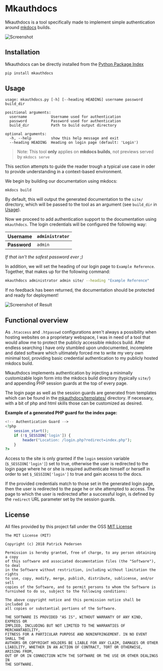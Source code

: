 # Mkauthdocs
Mkauthdocs is a tool specifically made to implement simple authentication around [mkdocs](www.mkdocs.org) builds.

![Screenshot](img/Screenshot.png)

## Installation

Mkauthdocs can be directly installed from the [Python Package Index](https://pypi.python.org/pypi/pip)
```sh
pip install mkauthdocs
```

## Usage
```
usage: mkauthdocs.py [-h] [--heading HEADING] username password build_dir

positional arguments:
  username           Username used for authentication
  password           Password used for authentication
  build_dir          Path to build output directory

optional arguments:
  -h, --help         show this help message and exit
  --heading HEADING  Heading on login page (default: 'Login')
```

> Note: This tool **only** applies on **mkdocs builds**, not previews served by `mkdocs serve`

This section attempts to guide the reader trough a typical use case in oder to provide understanding in a context-based environment.

We begin by building our documentation using mkdocs:
```
mkdocs build
```

By default, this will output the generated documentation to the `site/` directory, which will be passed to the tool as an argument (see `build_dir` in [Usage](#Usage)).

Now we proceed to add authentication support to the documentation using `mkauthdocs`. The login credentials will be configured the following way:

|Username|`administrator`|
|--------|--------|
|**Password**|`admin`|

*If that isn't the safest password ever ;)*

In addition, we will set the heading of our login page to `Example Reference`. Together, that makes up for the following command:

```bash
mkauthdocs administrator admin site/ --heading "Example Reference"
```

If no feedback has been returned, the documentation should be protected and ready for deployment!

![Screenshot of Result](img/Screenshot2.png)

## Functional overview

As `.htaccess` and `.htpasswd` configurations aren't always a possibility when hosting websites on a proprietary webspace, I was in need of a tool that would allow me to protect the publicly accessible mkdocs build. After endless searching I have only stumbled upon undocumented, incomplete and dated software which ultimately forced me to write my very own minimal tool, providing basic credential authentication to my publicly hosted mkdocs build.

Mkauthdocs implements authentication by injecting a minimally customizable login form into the mkdocs build directory (typically `site/`) and appending PHP session guards at the top of every page.

The login page as well as the session guards are generated from templates which can be found in the [mkauthdocs/templates/](mkauthdocs/templates) directory. If necessary, with a bit of php and html skills those can be customized as desired.

**Example of a generated PHP guard for the index page:**
```php
<!-- Authentication Guard -->
<?php
	session_start();
	if (!$_SESSION['login']) {
		header("Location: /login.php?redirect=index.php");
	}
?>
```

Access to the site is only granted if the `login` session variable (`$_SESSION['login']`) set to true, otherwise the user is redirected to the login page where he or she is required authenticate himself or herself in order to set `$_SESSION['login']` to true and gain access to the docs.

If the provided credentials match to those set in the generated login page, then the user is redirected to the page he or she attempted to access. The page to which the user is redirected after a successful login, is defined by the `redirect` URL parameter set by the session guards.

## License
All files provided by this project fall under the OSS [MIT License](https://en.wikipedia.org/wiki/MIT_License)
```
The MIT License (MIT)

Copyright (c) 2018 Patrick Pedersen

Permission is hereby granted, free of charge, to any person obtaining a copy
of this software and associated documentation files (the "Software"), to deal
in the Software without restriction, including without limitation the rights
to use, copy, modify, merge, publish, distribute, sublicense, and/or sell
copies of the Software, and to permit persons to whom the Software is
furnished to do so, subject to the following conditions:

The above copyright notice and this permission notice shall be included in
all copies or substantial portions of the Software.

THE SOFTWARE IS PROVIDED "AS IS", WITHOUT WARRANTY OF ANY KIND, EXPRESS OR
IMPLIED, INCLUDING BUT NOT LIMITED TO THE WARRANTIES OF MERCHANTABILITY,
FITNESS FOR A PARTICULAR PURPOSE AND NONINFRINGEMENT. IN NO EVENT SHALL THE
AUTHORS OR COPYRIGHT HOLDERS BE LIABLE FOR ANY CLAIM, DAMAGES OR OTHER
LIABILITY, WHETHER IN AN ACTION OF CONTRACT, TORT OR OTHERWISE, ARISING FROM,
OUT OF OR IN CONNECTION WITH THE SOFTWARE OR THE USE OR OTHER DEALINGS IN
THE SOFTWARE.
```
